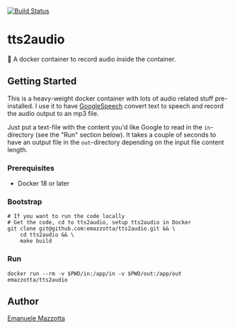 [![Build Status](https://github.com/emazzotta/tts2audio/workflows/Docker%20Build%20&%20Push/badge.svg)](https://github.com/emazzotta/tts2audio/actions)

# tts2audio

🐳 A docker container to record audio inside the container.

## Getting Started

This is a heavy-weight docker container with lots of audio related stuff pre-installed.
I use it to have [GoogleSpeech](https://github.com/desbma/GoogleSpeech) convert text to speech and record the audio output to an mp3 file.

Just put a text-file with the content you'd like Google to read in the `in`-directory (see the "Run" section below).
It takes a couple of seconds to have an output file in the `out`-directory depending on the input file content length.

### Prerequisites

* Docker 18 or later

### Bootstrap

```
# If you want to run the code locally
# Get the code, cd to tts2audio, setup tts2audio in Docker
git clone git@github.com:emazzotta/tts2audio.git && \
    cd tts2audio && \
    make build
```

### Run

```
docker run --rm -v $PWD/in:/app/in -v $PWD/out:/app/out emazzotta/tts2audio
```

## Author

[Emanuele Mazzotta](mailto:hello@mazzotta.me)
